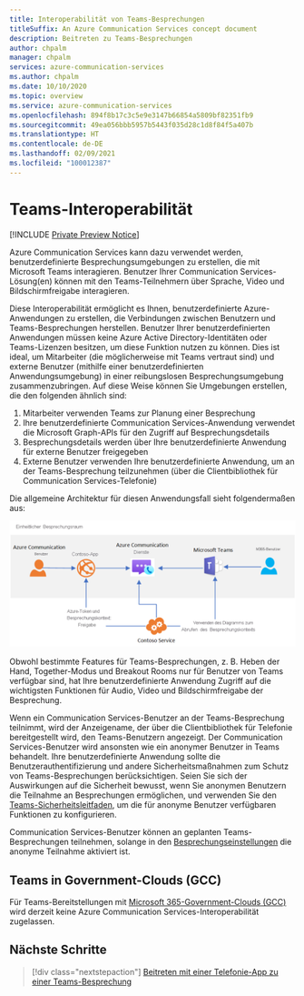 ```yaml
---
title: Interoperabilität von Teams-Besprechungen
titleSuffix: An Azure Communication Services concept document
description: Beitreten zu Teams-Besprechungen
author: chpalm
manager: chpalm
services: azure-communication-services
ms.author: chpalm
ms.date: 10/10/2020
ms.topic: overview
ms.service: azure-communication-services
ms.openlocfilehash: 894f8b17c3c5e9e3147b66854a5809bf82351fb9
ms.sourcegitcommit: 49ea056bbb5957b5443f035d28c1d8f84f5a407b
ms.translationtype: HT
ms.contentlocale: de-DE
ms.lasthandoff: 02/09/2021
ms.locfileid: "100012387"
---
```

# <a name="teams-interoperability"></a>Teams-Interoperabilität

[!INCLUDE [Private Preview Notice](../includes/private-preview-include.md)]

Azure Communication Services kann dazu verwendet werden, benutzerdefinierte Besprechungsumgebungen zu erstellen, die mit Microsoft Teams interagieren. Benutzer Ihrer Communication Services-Lösung(en) können mit den Teams-Teilnehmern über Sprache, Video und Bildschirmfreigabe interagieren.

Diese Interoperabilität ermöglicht es Ihnen, benutzerdefinierte Azure-Anwendungen zu erstellen, die Verbindungen zwischen Benutzern und Teams-Besprechungen herstellen. Benutzer Ihrer benutzerdefinierten Anwendungen müssen keine Azure Active Directory-Identitäten oder Teams-Lizenzen besitzen, um diese Funktion nutzen zu können. Dies ist ideal, um Mitarbeiter (die möglicherweise mit Teams vertraut sind) und externe Benutzer (mithilfe einer benutzerdefinierten Anwendungsumgebung) in einer reibungslosen Besprechungsumgebung zusammenzubringen. Auf diese Weise können Sie Umgebungen erstellen, die den folgenden ähnlich sind:

1. Mitarbeiter verwenden Teams zur Planung einer Besprechung
2. Ihre benutzerdefinierte Communication Services-Anwendung verwendet die Microsoft Graph-APIs für den Zugriff auf Besprechungsdetails
3. Besprechungsdetails werden über Ihre benutzerdefinierte Anwendung für externe Benutzer freigegeben
4. Externe Benutzer verwenden Ihre benutzerdefinierte Anwendung, um an der Teams-Besprechung teilzunehmen (über die Clientbibliothek für Communication Services-Telefonie)

Die allgemeine Architektur für diesen Anwendungsfall sieht folgendermaßen aus: 

![Architektur für die Teams-Interoperabilität](./media/call-flows/teams-interop.png)

Obwohl bestimmte Features für Teams-Besprechungen, z. B. Heben der Hand, Together-Modus und Breakout Rooms nur für Benutzer von Teams verfügbar sind, hat Ihre benutzerdefinierte Anwendung Zugriff auf die wichtigsten Funktionen für Audio, Video und Bildschirmfreigabe der Besprechung.

Wenn ein Communication Services-Benutzer an der Teams-Besprechung teilnimmt, wird der Anzeigename, der über die Clientbibliothek für Telefonie bereitgestellt wird, den Teams-Benutzern angezeigt. Der Communication Services-Benutzer wird ansonsten wie ein anonymer Benutzer in Teams behandelt. Ihre benutzerdefinierte Anwendung sollte die Benutzerauthentifizierung und andere Sicherheitsmaßnahmen zum Schutz von Teams-Besprechungen berücksichtigen. Seien Sie sich der Auswirkungen auf die Sicherheit bewusst, wenn Sie anonymen Benutzern die Teilnahme an Besprechungen ermöglichen, und verwenden Sie den [Teams-Sicherheitsleitfaden](/microsoftteams/teams-security-guide#addressing-threats-to-teams-meetings), um die für anonyme Benutzer verfügbaren Funktionen zu konfigurieren.

Communication Services-Benutzer können an geplanten Teams-Besprechungen teilnehmen, solange in den [Besprechungseinstellungen](/microsoftteams/meeting-settings-in-teams) die anonyme Teilnahme aktiviert ist.

## <a name="teams-in-government-clouds-gcc"></a>Teams in Government-Clouds (GCC)
Für Teams-Bereitstellungen mit [Microsoft 365-Government-Clouds (GCC)](/MicrosoftTeams/plan-for-government-gcc) wird derzeit keine Azure Communication Services-Interoperabilität zugelassen. 

## <a name="next-steps"></a>Nächste Schritte

> [!div class="nextstepaction"]
> [Beitreten mit einer Telefonie-App zu einer Teams-Besprechung](../quickstarts/voice-video-calling/get-started-teams-interop.md)